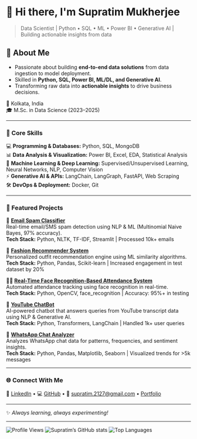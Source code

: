# 👋 Hi there, I'm **Supratim Mukherjee**

>  Data Scientist | Python • SQL • ML • Power BI • Generative AI | Building actionable insights from data

## 🚀 About Me
- Passionate about building **end-to-end data solutions** from data ingestion to model deployment.  
- Skilled in **Python, SQL, Power BI, ML/DL, and Generative AI**.  
- Transforming raw data into **actionable insights** to drive business decisions.  

📍 Kolkata, India  
🎓 M.Sc. in Data Science (2023–2025)  

---

### 🧰 Core Skills
💻 **Programming & Databases:** Python, SQL, MongoDB  
📊 **Data Analysis & Visualization:** Power BI, Excel, EDA, Statistical Analysis  
🤖 **Machine Learning & Deep Learning:** Supervised/Unsupervised Learning, Neural Networks, NLP, Computer Vision  
⚡ **Generative AI & APIs:** LangChain, LangGraph, FastAPI, Web Scraping  
🛠 **DevOps & Deployment:** Docker, Git  

---

### 💼 Featured Projects

📩 **[Email Spam Classifier](https://github.com/supra2001/E-mail-Spam-Classifier)**  
Real-time email/SMS spam detection using NLP & ML (Multinomial Naive Bayes, 97% accuracy).  
**Tech Stack:** Python, NLTK, TF-IDF, Streamlit | Processed 10k+ emails  

👗 **[Fashion Recommender System](https://github.com/supra2001/Fashion-Recommender-System)**  
Personalized outfit recommendation engine using ML similarity algorithms.  
**Tech Stack:** Python, Pandas, Scikit-learn | Increased engagement in test dataset by 20%  

🧑‍💻 **[Real-Time Face Recognition-Based Attendance System](https://github.com/supra2001/Real-Time-Face-Recognition-Based-Attendance)**  
Automated attendance tracking using face recognition in real-time.  
**Tech Stack:** Python, OpenCV, face_recognition | Accuracy: 95%+ in testing  

💬 **[YouTube ChatBot](https://github.com/supra2001/YouTube-ChatBot)**  
AI-powered chatbot that answers queries from YouTube transcript data using NLP & Generative AI.  
**Tech Stack:** Python, Transformers, LangChain | Handled 1k+ user queries  

📱 **[WhatsApp Chat Analyzer](https://github.com/supra2001/Whatsapp-Chat-Analyzer)**  
Analyzes WhatsApp chat data for patterns, frequencies, and sentiment insights.  
**Tech Stack:** Python, Pandas, Matplotlib, Seaborn | Visualized trends for >5k messages  

---

### 🌐 Connect With Me
💼 [LinkedIn](https://www.linkedin.com/in/supratim-mukherjee-54a43a292) • 💻 [GitHub](https://github.com/supra2001) • 📧 supratim.2127@gmail.com • [Portfolio](#)

---

✨ _Always learning, always experimenting!_  

---

![Profile Views](https://komarev.com/ghpvc/?username=supra2001&color=blue)
![Supratim’s GitHub stats](https://github-readme-stats.vercel.app/api?username=supra2001&show_icons=true&theme=tokyonight)
![Top Languages](https://github-readme-stats.vercel.app/api/top-langs/?username=supra2001&layout=compact&theme=tokyonight)
